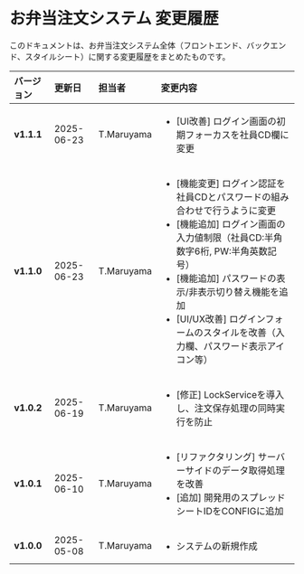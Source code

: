 # お弁当注文システム 変更履歴

このドキュメントは、お弁当注文システム全体（フロントエンド、バックエンド、スタイルシート）に関する変更履歴をまとめたものです。

| バージョン | 更新日     | 担当者     | 変更内容                                                                                                                                                                                                                                                           |
| :--------- | :--------- | :--------- | :----------------------------------------------------------------------------------------------------------------------------------------------------------------------------------------------------------------------------------------------------------------- |
| **v1.1.1** | 2025-06-23 | T.Maruyama | <ul><li>[UI改善] ログイン画面の初期フォーカスを社員CD欄に変更</li></ul>                                                                                                                                                                                           |
| **v1.1.0** | 2025-06-23 | T.Maruyama | <ul><li>[機能変更] ログイン認証を社員CDとパスワードの組み合わせで行うように変更</li><li>[機能追加] ログイン画面の入力値制限（社員CD:半角数字6桁, PW:半角英数記号）</li><li>[機能追加] パスワードの表示/非表示切り替え機能を追加</li><li>[UI/UX改善] ログインフォームのスタイルを改善（入力欄、パスワード表示アイコン等）</li></ul> |
| **v1.0.2** | 2025-06-19 | T.Maruyama | <ul><li>[修正] LockServiceを導入し、注文保存処理の同時実行を防止</li></ul>                                                                                                                                                                                          |
| **v1.0.1** | 2025-06-10 | T.Maruyama | <ul><li>[リファクタリング] サーバーサイドのデータ取得処理を改善</li><li>[追加] 開発用のスプレッドシートIDをCONFIGに追加</li></ul>                                                                                                                                      |
| **v1.0.0** | 2025-05-08 | T.Maruyama | <ul><li>システムの新規作成</li></ul>                                                                                                                                                                                                                                |